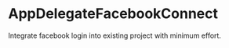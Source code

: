 AppDelegateFacebookConnect
==========================

Integrate facebook login into existing project with minimum effort.
